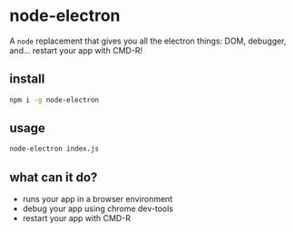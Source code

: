 # node-electron

A `node` replacement that gives you all the electron things: DOM, debugger, and... restart your app with CMD-R!

## install

```sh
npm i -g node-electron
```

## usage

```sh
node-electron index.js
```

## what can it do?

* runs your app in a browser environment
* debug your app using chrome dev-tools
* restart your app with CMD-R
